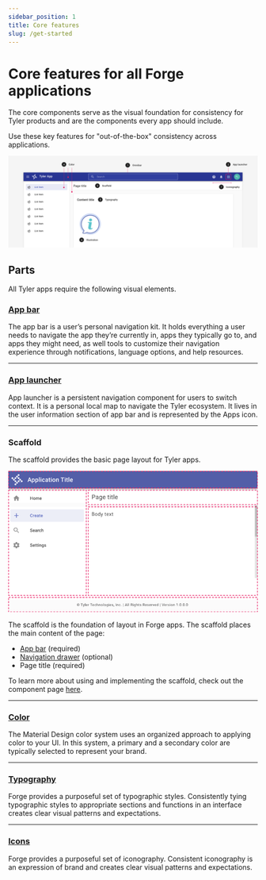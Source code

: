 ```yaml
---
sidebar_position: 1
title: Core features
slug: /get-started
---
```


# Core features for all Forge applications

The core components serve as the visual foundation for consistency for Tyler products and are the components every app should include.

Use these key features for "out-of-the-box" consistency across applications.

<ImageBlock fullWidth={true} padded={false}>

![Image of the core components as demonstrated on a Tyler app.](./images/core-components-diagram.png)

</ImageBlock>

## Parts

All Tyler apps require the following visual elements. 

### [App bar](/components/app-bar/app-bar)

The app bar is a user’s personal navigation kit. It holds everything a user needs to navigate the app they’re currently in, apps they typically go to, and apps they might need, as well tools to customize their navigation experience through notifications, language options, and help resources.

---

### [App launcher](/components/app-bar/app-launcher)

App launcher is a persistent navigation component for users to switch context. It is a personal local map to navigate the Tyler ecosystem. It lives in the  user information section of app bar and is represented by the Apps icon. 

---

### Scaffold

The scaffold provides the basic page layout for Tyler apps.

<ImageBlock>

![Image of the scaffold overlaid on a default Tyler app page layout.](./images/scaffold-layout.png)

</ImageBlock>

The scaffold is the foundation of layout in Forge apps. The scaffold places the main content of the page:

- [App bar](/components/app-bar/app-bar) (required)
- [Navigation drawer](/components/navigation/navigation-drawer) (optional)
- Page title (required)

To learn more about using and implementing the scaffold, check out the component page [here](/components/layouts/scaffold).


---

### [Color](/styles/color)

The Material Design color system uses an organized approach to applying color to your UI. In this system, a primary and a secondary color are typically selected to represent your brand.

---

### [Typography](/styles/typography)

Forge provides a purposeful set of typographic styles. Consistently tying typographic styles to appropriate sections and functions in an interface creates clear visual patterns and expectations. 

---

### [Icons](/assets/icon-library/)

Forge provides a purposeful set of iconography. Consistent iconography is an expression of brand and creates clear visual patterns and expectations.
